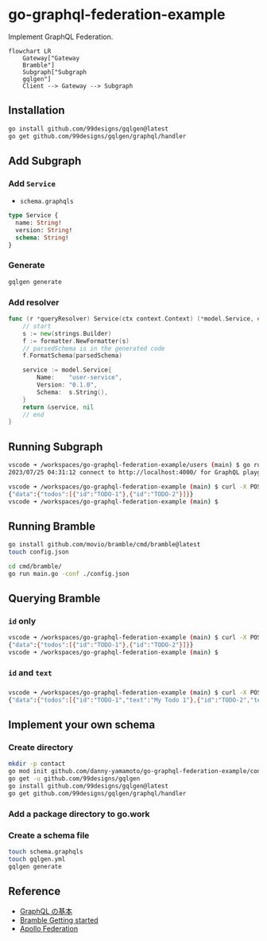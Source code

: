 # go-graphql-federation-example
Implement GraphQL Federation.

```mermaid
flowchart LR
    Gateway["Gateway
    Bramble"]
    Subgraph["Subgraph
    gqlgen"]
    Client --> Gateway --> Subgraph
```

## Installation
```bash
go install github.com/99designs/gqlgen@latest
go get github.com/99designs/gqlgen/graphql/handler
```

## Add Subgraph
### Add `Service`
- `schema.graphqls`
```graphql
type Service {
  name: String!
  version: String!
  schema: String!
}
```

### Generate
```bash
gqlgen generate
```

### Add resolver
```go
func (r *queryResolver) Service(ctx context.Context) (*model.Service, error) {
    // start
	s := new(strings.Builder)
	f := formatter.NewFormatter(s)
	// parsedSchema is in the generated code
	f.FormatSchema(parsedSchema)

	service := model.Service{
		Name:    "user-service",
		Version: "0.1.0",
		Schema:  s.String(),
	}
	return &service, nil
    // end
}
```

## Running Subgraph
```bash
vscode ➜ /workspaces/go-graphql-federation-example/users (main) $ go run server.go 
2023/07/25 04:31:12 connect to http://localhost:4000/ for GraphQL playground
```

```bash
vscode ➜ /workspaces/go-graphql-federation-example (main) $ curl -X POST -H "Content-Type: Application/json" -d '{"query":"{ todos { id } }"}' http://localhost:4000/query
{"data":{"todos":[{"id":"TODO-1"},{"id":"TODO-2"}]}}
vscode ➜ /workspaces/go-graphql-federation-example (main) $ 
```

## Running Bramble
```bash
go install github.com/movio/bramble/cmd/bramble@latest
touch config.json
```

```bash
cd cmd/bramble/
go run main.go -conf ./config.json 
```

## Querying Bramble
### `id` only
```bash
vscode ➜ /workspaces/go-graphql-federation-example (main) $ curl -X POST -H "Content-Type: Application/json" -d '{"query":"{ todos { id } }"}' http://localhost:8082/query
{"data":{"todos":[{"id":"TODO-1"},{"id":"TODO-2"}]}}
vscode ➜ /workspaces/go-graphql-federation-example (main) $ 
```

### `id` and `text`
### 
```bash
vscode ➜ /workspaces/go-graphql-federation-example (main) $ curl -X POST -H "Content-Type: Application/json" -d '{"query":"{ todos { id text } }"}' http://localhost:8082/query
{"data":{"todos":[{"id":"TODO-1","text":"My Todo 1"},{"id":"TODO-2","text":"My Todo 2"}]}}vscode ➜ /workspaces/go-graphql-federation-example (main) $
```

## Implement your own schema
### Create directory
```bash
mkdir -p contact
go mod init github.com/danny-yamamoto/go-graphql-federation-example/contact
go get -u github.com/99designs/gqlgen
go install github.com/99designs/gqlgen@latest
go get github.com/99designs/gqlgen/graphql/handler
```
### Add a package directory to go.work
### Create a schema file
```bash
touch schema.graphqls
touch gqlgen.yml
gqlgen generate
```

## Reference
- [GraphQL の基本](https://learn.microsoft.com/ja-jp/azure/developer/javascript/how-to/with-web-app/graphql/static-web-app-graphql/graphql-basics)
- [Bramble Getting started](https://movio.github.io/bramble/#/getting-started?id=querying-bramble)
- [Apollo Federation](https://gqlgen.com/recipes/federation/)

